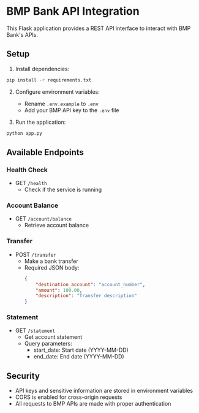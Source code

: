 # BMP Bank API Integration

This Flask application provides a REST API interface to interact with BMP Bank's APIs.

## Setup

1. Install dependencies:
```bash
pip install -r requirements.txt
```

2. Configure environment variables:
   - Rename `.env.example` to `.env`
   - Add your BMP API key to the `.env` file

3. Run the application:
```bash
python app.py
```

## Available Endpoints

### Health Check
- GET `/health`
  - Check if the service is running

### Account Balance
- GET `/account/balance`
  - Retrieve account balance

### Transfer
- POST `/transfer`
  - Make a bank transfer
  - Required JSON body:
    ```json
    {
        "destination_account": "account_number",
        "amount": 100.00,
        "description": "Transfer description"
    }
    ```

### Statement
- GET `/statement`
  - Get account statement
  - Query parameters:
    - start_date: Start date (YYYY-MM-DD)
    - end_date: End date (YYYY-MM-DD)

## Security
- API keys and sensitive information are stored in environment variables
- CORS is enabled for cross-origin requests
- All requests to BMP APIs are made with proper authentication
